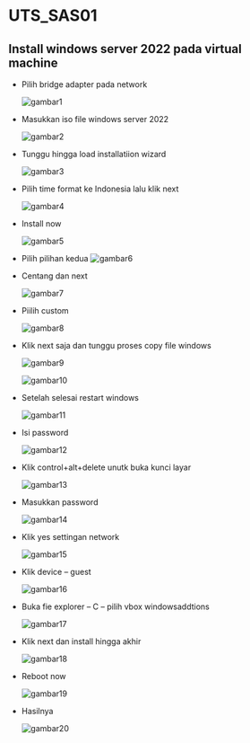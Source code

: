 # UTS_SAS01
## Install windows server 2022 pada virtual machine 


- Pilih bridge adapter pada network
 
  ![gambar1](https://github.com/chintyatribhuanau/UTS_SAS01/blob/main/asset/1.png)
  
- Masukkan iso file windows server 2022

  ![gambar2](https://github.com/chintyatribhuanau/UTS_SAS01/blob/main/asset/2.png)

- Tunggu hingga load installatiion wizard

  ![gambar3](https://github.com/chintyatribhuanau/UTS_SAS01/blob/main/asset/3.png)
  
- Pilih time format ke Indonesia lalu klik next

  ![gambar4](https://github.com/chintyatribhuanau/UTS_SAS01/blob/main/asset/4.png)

- Install now
  
  ![gambar5](https://github.com/chintyatribhuanau/UTS_SAS01/blob/main/asset/5.png)
  
- Pilih pilihan kedua
  ![gambar6](https://github.com/chintyatribhuanau/UTS_SAS01/blob/main/asset/6.png)
  
- Centang dan next

  ![gambar7](https://github.com/chintyatribhuanau/UTS_SAS01/blob/main/asset/7.png)
  
- Piilih custom

  ![gambar8](https://github.com/chintyatribhuanau/UTS_SAS01/blob/main/asset/8.png)
  
- Klik next saja dan tunggu proses copy file windows

  ![gambar9](https://github.com/chintyatribhuanau/UTS_SAS01/blob/main/asset/9.png)
  
  ![gambar10](https://github.com/chintyatribhuanau/UTS_SAS01/blob/main/asset/10.png)
  
- Setelah selesai restart windows

  ![gambar11](https://github.com/chintyatribhuanau/UTS_SAS01/blob/main/asset/11.png)
  
- Isi password

  ![gambar12](https://github.com/chintyatribhuanau/UTS_SAS01/blob/main/asset/12.png)
  
- Klik control+alt+delete unutk buka kunci layar

  ![gambar13](https://github.com/chintyatribhuanau/UTS_SAS01/blob/main/asset/13.png)
  
- Masukkan password

  ![gambar14](https://github.com/chintyatribhuanau/UTS_SAS01/blob/main/asset/14.png)
  
- Klik yes settingan network

  ![gambar15](https://github.com/chintyatribhuanau/UTS_SAS01/blob/main/asset/15.png)
  
- Klik device – guest

  ![gambar16](https://github.com/chintyatribhuanau/UTS_SAS01/blob/main/asset/16.png)
  
- Buka fie explorer – C – pilih vbox windowsaddtions

  ![gambar17](https://github.com/chintyatribhuanau/UTS_SAS01/blob/main/asset/17.png)
  
- Klik next dan install hingga akhir

  ![gambar18](https://github.com/chintyatribhuanau/UTS_SAS01/blob/main/asset/18.png)
  
- Reboot now

  ![gambar19](https://github.com/chintyatribhuanau/UTS_SAS01/blob/main/asset/19.png)
  
- Hasilnya

  ![gambar20](https://github.com/chintyatribhuanau/UTS_SAS01/blob/main/asset/20.png)
